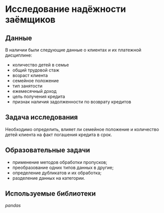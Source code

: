 # Исследование надёжности заёмщиков

## Данные

В наличии были следующие данные о клиентах и их платежной дисциплине:
- количество детей в семье
- общий трудовой стаж 
- возраст клиента 
- семейное положение
- тип занятости
- ежемесячный доход
- цель получения кредита
- признак наличия задолженности по возврату кредитов

## Задача исследования

Необходимо определить, влияет ли семейное положение и количество детей клиента на факт погашения кредита в срок. 

## Образовательные задачи

 - применение методов обработки пропусков;
 - преобразование одних типов данных в другие;
 - определение дубликатов и их обработка;
 - разделение данных на категории.

## Используемые библиотеки

*pandas*
